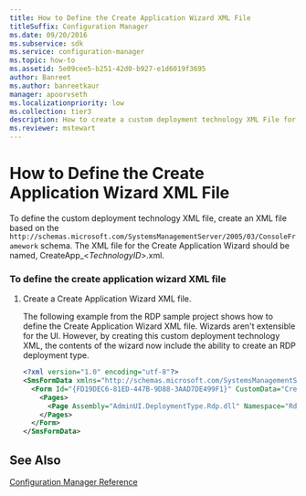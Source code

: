 ```yaml
---
title: How to Define the Create Application Wizard XML File
titleSuffix: Configuration Manager
ms.date: 09/20/2016
ms.subservice: sdk
ms.service: configuration-manager
ms.topic: how-to
ms.assetid: 5e09cee5-b251-42d0-b927-e1d6019f3695
author: Banreet
ms.author: banreetkaur
manager: apoorvseth
ms.localizationpriority: low
ms.collection: tier3
description: How to create a custom deployment technology XML File for the Create Application Wizard/.
ms.reviewer: mstewart
---
```

# How to Define the Create Application Wizard XML File
To define the custom deployment technology XML file, create an XML file based on the `http://schemas.microsoft.com/SystemsManagementServer/2005/03/ConsoleFramework` schema. The XML file for the Create Application Wizard should be named, CreateApp_\<*TechnologyID*>.xml.

### To define the create application wizard XML file

1.  Create a Create Application Wizard XML file.

     The following example from the RDP sample project shows how to define the Create Application Wizard XML file. Wizards aren't extensible for the UI.  However, by creating this custom deployment technology XML, the contents of the wizard now include the ability to create an RDP deployment type.

    ```xml
    <?xml version="1.0" encoding="utf-8"?>
    <SmsFormData xmlns="http://schemas.microsoft.com/SystemsManagementServer/2005/03/ConsoleFramework" FormatVersion="1">
      <Form Id="{FD19DEC6-81ED-447B-9D88-3AAD7DE499F1}" CustomData="CreateApp" FormType="PropertySheet" ForceRefresh="true">
        <Pages>
          <Page Assembly="AdminUI.DeploymentType.Rdp.dll" Namespace="RdpTechnology.AdminConsole" VendorId="Partner Company Name" Id="{6802BC91-30EF-49A5-80F6-D4902CD5181C}" Type="RdpDeploymentTechnologyPageControl" />
        </Pages>
      </Form>
    </SmsFormData>
    ```

## See Also
 [Configuration Manager Reference](../../develop/reference/configuration-manager-reference.md)

